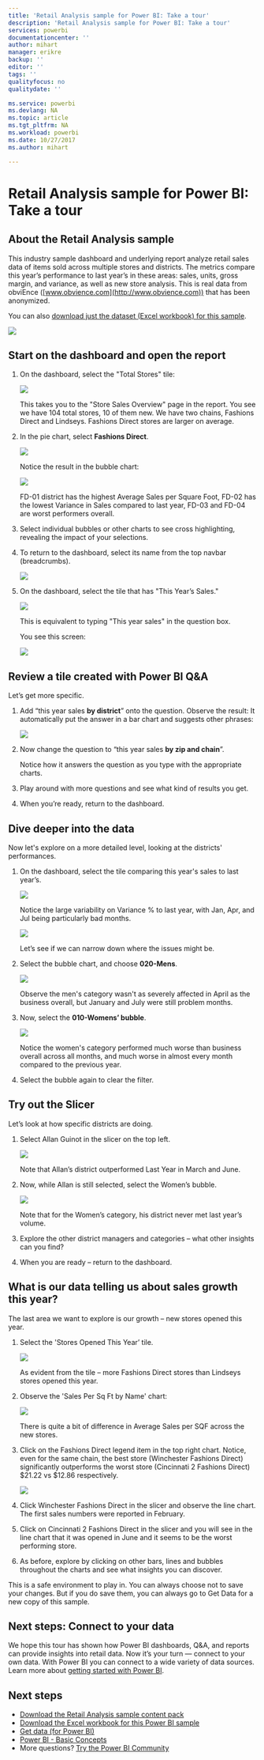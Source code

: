 ```yaml
---
title: 'Retail Analysis sample for Power BI: Take a tour'
description: 'Retail Analysis sample for Power BI: Take a tour'
services: powerbi
documentationcenter: ''
author: mihart
manager: erikre
backup: ''
editor: ''
tags: ''
qualityfocus: no
qualitydate: ''

ms.service: powerbi
ms.devlang: NA
ms.topic: article
ms.tgt_pltfrm: NA
ms.workload: powerbi
ms.date: 10/27/2017
ms.author: mihart

---
```

# Retail Analysis sample for Power BI: Take a tour
## About the Retail Analysis sample
This industry sample dashboard and underlying report analyze retail sales data of items sold across multiple stores and districts. The metrics compare this year’s performance to last year’s in these areas:  sales, units, gross margin, and variance, as well as new store analysis. This is real data from obviEnce ([www.obvience.com](http://www.obvience.com)) that has been anonymized.

You can also [download just the dataset (Excel workbook) for this sample](http://go.microsoft.com/fwlink/?LinkId=529778).

![](media/sample-retail-analysis/retail1.png)

## Start on the dashboard and open the report
1. On the dashboard, select the "Total Stores" tile:
   
   ![](media/sample-retail-analysis/retail-analysis-7.png)  
   
   This takes you to the "Store Sales Overview" page in the report. You see we have 104 total stores, 10 of them new. We have two chains, Fashions Direct and Lindseys. Fashions Direct stores are larger on average.
2. In the pie chart, select **Fashions Direct**.
   
   ![](media/sample-retail-analysis/retail3.png)  
   
   Notice the result in the bubble chart:
   
   ![](media/sample-retail-analysis/pbi_sample_retanlbubbles.png)  
   
   FD-01 district has the highest Average Sales per Square Foot, FD-02 has the lowest Variance in Sales compared to last year, FD-03 and FD-04 are worst performers overall.
3. Select individual bubbles or other charts to see cross highlighting, revealing the impact of your selections.
4. To return to the dashboard, select its name from the top navbar (breadcrumbs). 
   
   ![](media/sample-retail-analysis/power-bi-breadcrumbs.png)
5. On the dashboard, select the tile that has "This Year’s Sales."
   
   ![](media/sample-retail-analysis/pbi_sample_retanlthisyrsales.png)
   
   This is equivalent to typing "This year sales" in the question box.
   
   You see this screen:
   
   ![](media/sample-retail-analysis/retail7.png)

## Review a tile created with Power BI Q&A
Let’s get more specific.

1. Add “this year sales **by district**” onto the question. Observe the result: It automatically put the answer in a bar chart and suggests other phrases:
   
   ![](media/sample-retail-analysis/retail8.png)
2. Now change the question to “this year sales **by zip and chain**”.
   
   Notice how it answers the question as you type with the appropriate charts.
3. Play around with more questions and see what kind of results you get.
4. When you’re ready, return to the dashboard.

## Dive deeper into the data
Now let's explore on a more detailed level, looking at the districts' performances.

1. On the dashboard, select the tile comparing this year's sales to last year’s.
   
   ![](media/sample-retail-analysis/pbi_sample_retanlareacht.png)
   
   Notice the large variability on Variance % to last year, with Jan, Apr, and Jul being particularly bad months.
   
   ![](media/sample-retail-analysis/pbi_sample_retanlsalesvarcol.png)
   
   Let’s see if we can narrow down where the issues might be.
2. Select the bubble chart, and choose **020-Mens**.
   
   ![](media/sample-retail-analysis/retail11.png)  
   
   Observe the men's category wasn't as severely affected in April as the business overall, but January and July were still problem months.
3. Now, select the **010-Womens’ bubble**.
   
   ![](media/sample-retail-analysis/retail12.png)
   
   Notice the women's category performed much worse than business overall across all months, and much worse in almost every month compared to the previous year.
4. Select the bubble again to clear the filter.

## Try out the Slicer
Let’s look at how specific districts are doing.

1. Select Allan Guinot in the slicer on the top left.
   
   ![](media/sample-retail-analysis/retail13.png)
   
   Note that Allan’s district outperformed Last Year in March and June.
2. Now, while Allan is still selected, select the Women’s bubble.
   
   ![](media/sample-retail-analysis/power-bi-allan.png)
   
   Note that for the Women’s category, his district never met last year’s volume.
3. Explore the other district managers and categories – what other insights can you find?
4. When you are ready – return to the dashboard.

## What is our data telling us about sales growth this year?
The last area we want to explore is our growth – new stores opened this year.

1. Select the 'Stores Opened This Year’ tile.
   
   ![](media/sample-retail-analysis/retail15.png)
   
   As evident from the tile – more Fashions Direct stores than Lindseys stores opened this year.
2. Observe the 'Sales Per Sq Ft by Name' chart:
   
   ![](media/sample-retail-analysis/retail14.png)
   
    There is quite a bit of difference in Average Sales per SQF across the new stores.
3. Click on the Fashions Direct legend item in the top right chart. Notice, even for the same chain, the best store (Winchester Fashions Direct) significantly outperforms the worst store (Cincinnati 2 Fashions Direct) $21.22 vs $12.86 respectively.
   
   ![](media/sample-retail-analysis/power-bi-lindseys.png)
4. Click Winchester Fashions Direct in the slicer and observe the line chart. The first sales numbers were reported in February.
5. Click on Cincinnati 2 Fashions Direct in the slicer and you will see in the line chart that it was opened in June and it seems to be the worst performing store.
6. As before, explore by clicking on other bars, lines and bubbles throughout the charts and see what insights you can discover.

This is a safe environment to play in. You can always choose not to save your changes. But if you do save them, you can always go to Get Data for a new copy of this sample.

## Next steps: Connect to your data
We hope this tour has shown how Power BI dashboards, Q&A, and reports can provide insights into retail data. Now it’s your turn — connect to your own data. With Power BI you can connect to a wide variety of data sources. Learn more about [getting started with Power BI](powerbi-service-get-started.md).

## Next steps
* [Download the Retail Analysis sample content pack](sample-tutorial-connect-to-the-samples.md)    
* [Download the Excel workbook for this Power BI sample](http://go.microsoft.com/fwlink/?LinkId=529778)    
* [Get data (for Power BI)](service-get-data.md)    
* [Power BI - Basic Concepts](service-basic-concepts.md)    
* More questions? [Try the Power BI Community](http://community.powerbi.com/)

